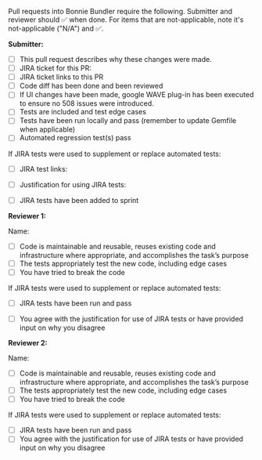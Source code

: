 Pull requests into Bonnie Bundler require the following. Submitter and reviewer should :white_check_mark: when done. For items that are not-applicable, note it's not-applicable ("N/A") and :white_check_mark:.

**Submitter:**
- [ ] This pull request describes why these changes were made.
- [ ] JIRA ticket for this PR:
- [ ] JIRA ticket links to this PR
- [ ] Code diff has been done and been reviewed
- [ ] If UI changes have been made, google WAVE plug-in has been executed to ensure no 508 issues were introduced.
- [ ] Tests are included and test edge cases
- [ ] Tests have been run locally and pass (remember to update Gemfile when applicable)
- [ ] Automated regression test(s) pass

If JIRA tests were used to supplement or replace automated tests:
- [ ] JIRA test links:
- [ ] Justification for using JIRA tests:
- [ ] JIRA tests have been added to sprint


**Reviewer 1:**

Name:
- [ ] Code is maintainable and reusable, reuses existing code and infrastructure where appropriate, and accomplishes the task’s purpose
- [ ] The tests appropriately test the new code, including edge cases
- [ ] You have tried to break the code

If JIRA tests were used to supplement or replace automated tests:
- [ ] JIRA tests have been run and pass
- [ ] You agree with the justification for use of JIRA tests or have provided input on why you disagree


**Reviewer 2:**

Name:
- [ ] Code is maintainable and reusable, reuses existing code and infrastructure where appropriate, and accomplishes the task’s purpose
- [ ] The tests appropriately test the new code, including edge cases
- [ ] You have tried to break the code

If JIRA tests were used to supplement or replace automated tests:
- [ ] JIRA tests have been run and pass
- [ ] You agree with the justification for use of JIRA tests or have provided input on why you disagree

